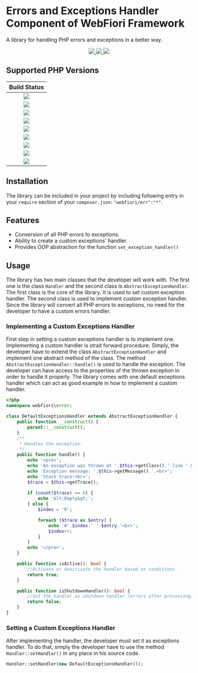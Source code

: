 # Errors and Exceptions Handler Component of WebFiori Framework

A library for handling PHP errors and exceptions in a better way.

<p align="center">
  <a target="_blank" href="https://github.com/WebFiori/err/actions/workflows/php83.yml">
    <img src="https://github.com/WebFiori/err/actions/workflows/php83.yml/badge.svg?branch=main">
  </a>
  <a href="https://sonarcloud.io/dashboard?id=WebFiori_err">
      <img src="https://sonarcloud.io/api/project_badges/measure?project=WebFiori_err&metric=alert_status" />
  </a>
  <a href="https://packagist.org/packages/webfiori/err">
    <img src="https://img.shields.io/packagist/dt/webfiori/err?color=light-green">
  </a>
</p>

## Supported PHP Versions
|                                                                                       Build Status                                                                                       |
|:----------------------------------------------------------------------------------------------------------------------------------------------------------------------------------------:|
| <a target="_blank" href="https://github.com/WebFiori/err/actions/workflows/php70.yml"><img src="https://github.com/WebFiori/err/actions/workflows/php70.yml/badge.svg?branch=main"></a>  |
| <a target="_blank" href="https://github.com/WebFiori/err/actions/workflows/php71.yml"><img src="https://github.com/WebFiori/err/actions/workflows/php71.yml/badge.svg?branch=main"></a>  |
| <a target="_blank" href="https://github.com/WebFiori/err/actions/workflows/php72.yml"><img src="https://github.com/WebFiori/err/actions/workflows/php72.yml/badge.svg?branch=main"></a>  |
| <a target="_blank" href="https://github.com/WebFiori/err/actions/workflows/php73.yml"><img src="https://github.com/WebFiori/err/actions/workflows/php73.yml/badge.svg?branch=main"></a>  |
| <a target="_blank" href="https://github.com/WebFiori/err/actions/workflows/php74.yml"><img src="https://github.com/WebFiori/err/actions/workflows/php74.yml/badge.svg?branch=main"></a>  |
| <a target="_blank" href="https://github.com/WebFiori/err/actions/workflows/php80.yml"><img src="https://github.com/WebFiori/err/actions/workflows/php80.yml/badge.svg?branch=main"></a>  |
| <a target="_blank" href="https://github.com/WebFiori/err/actions/workflows/php81.yml"><img src="https://github.com/WebFiori/err/actions/workflows/php81.yml/badge.svg?branch=main"></a>  |
| <a target="_blank" href="https://github.com/WebFiori/err/actions/workflows/php82.yml"><img src="https://github.com/WebFiori/err/actions/workflows/php82.yml/badge.svg?branch=main"></a>  |
| <a target="_blank" href="https://github.com/WebFiori/err/actions/workflows/php83.yml"><img src="https://github.com/WebFiori/err/actions/workflows/php83.yml/badge.svg?branch=main"></a>  |

## Installation
The library can be included in your project by including following entry in your `require` section of your `composer.json`: `"webfiori/err":"*"`.

## Features
* Conversion of all PHP errors to exceptions.
* Ability to create a custom exceptions' handler.
* Provides OOP abstraction for the function `set_exception_handler()`

## Usage

The library has two main classes that the developer will work with. The first one is the class `Handler` and the second class is `AbstractExceptionHandler`. The first class is the core of the library. It is used to set custom exception handler. The second class is used to implement custom exception handler. Since the library will convert all PHP errors to exceptions, no need for the developer to have a custom errors handler.

### Implementing a Custom Exceptions Handler

First step in setting a custom exceptions handler is to implement one. Implementing a custom handler is strait forward procedure. Simply, the developer have to extend the class `AbstractExceptionHandler` and implement one abstract method of the class. The method `AbstractExceptionHandler::handle()` is used to handle the exception. The developer can have access to the properties of the thrown exception in order to handle it properly. The library comes with one default exceptions handler which can act as good example in how to implement a custom handler.

``` php
<?php
namespace webfiori\error;

class DefaultExceptionsHandler extends AbstractExceptionHandler {
    public function __construct() {
        parent::__construct();
    }
    /**
     * Handles the exception.
     */
    public function handle() {
        echo '<pre>';
        echo 'An exception was thrown at '.$this->getClass().' line '.$this->getLine().'.<br>';
        echo 'Exception message: '.$this->getMessage().'.<br>';
        echo 'Stack trace:<br>';
        $trace = $this->getTrace();
        
        if (count($trace) == 0) {
            echo '&lt;Empty&gt;';
        } else {
            $index = '0';

            foreach ($trace as $entry) {
                echo '#'.$index.' '.$entry.'<br>';
                $index++;
            }
        }
        echo '</pre>';
    }

    public function isActive(): bool {
        //Activate or deactivate the handler based on conditions.
        return true;
    }

    public function isShutdownHandler(): bool {
        //Set the handler as shutdown handler (errors after processing)
        return false;
    }
}

```

### Setting a Custom Exceptions Handler

After implementing the handler, the developer must set it as exceptions handler. To do that, simply the developer have to use the method `Handler::setHandler()` in any place in his source code.

``` php
Handler::setHandler(new DefaultExceptionsHandler());
```


